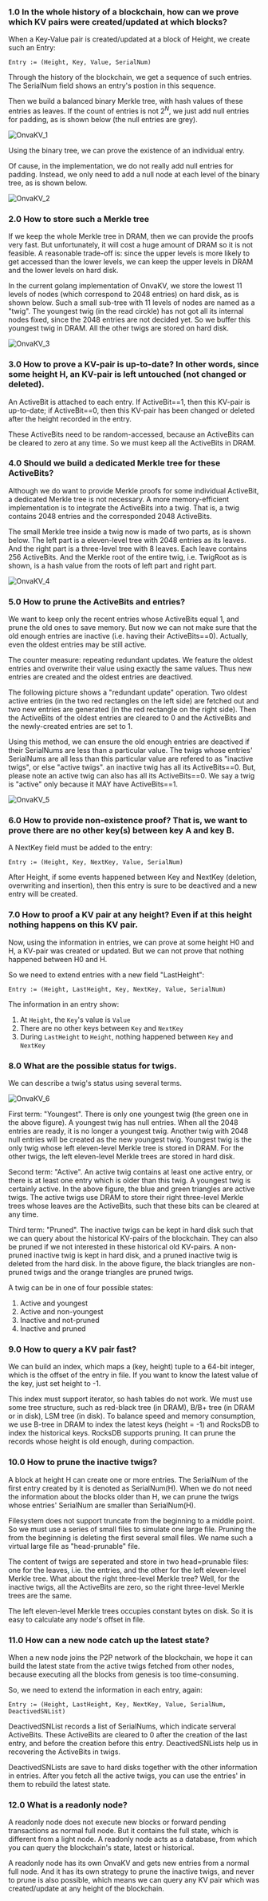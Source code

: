 ### 1.0 In the whole history of a blockchain, how can we prove which KV pairs were created/updated at which blocks?

When a Key-Value pair is created/updated at a block of Height, we create such an Entry:

```
Entry := (Height, Key, Value, SerialNum)
```

Through the history of the blockchain, we get a sequence of such entries. The SerialNum field shows an entry's postion in this sequence.

Then we build a balanced binary Merkle tree, with hash values of these entries as leaves. If the count of entries is not $2^N$, we just add null entries for padding, as is shown below (the null entries are grey).

![OnvaKV_1](./images/OnvaKV_1.png)

Using the binary tree, we can prove the existence of an individual entry.

Of cause, in the implementation, we do not really add null entries for padding. Instead, we only need to add a null node at each level of the binary tree, as is shown below.

![OnvaKV_2](./images/OnvaKV_2.png)



### 2.0 How to store such a Merkle tree

If we keep the whole Merkle tree in DRAM, then we can provide the proofs very fast. But unfortunately, it will cost a huge amount of DRAM so it is not feasible. A reasonable trade-off is: since the upper levels is more likely to get accessed than the lower levels, we can keep the upper levels in DRAM and the lower levels on hard disk.

In the current golang implementation of OnvaKV, we store the lowest 11 levels of nodes (which correspond to 2048 entries) on hard disk, as is shown below. Such a small sub-tree with 11 levels of nodes are named as a "twig". The youngest twig (in the read circkle) has not got all its internal nodes fixed, since the 2048 entries are not decided yet. So we buffer this youngest twig in DRAM. All the other twigs are stored on hard disk.

![OnvaKV_3](./images/OnvaKV_3.png)

### 3.0 How to prove a KV-pair is up-to-date? In other words, since some height H, an KV-pair is left untouched (not changed or deleted).

An ActiveBit is attached to each entry. If ActiveBit==1, then this KV-pair is up-to-date; if ActiveBit==0, then this KV-pair has been changed or deleted after the height recorded in the entry.

These ActiveBits need to be random-accessed, because an ActiveBits can be cleared to zero at any time. So we must keep all the ActiveBits in DRAM.



### 4.0 Should we build a dedicated Merkle tree for these ActiveBits?

Although we do want to provide Merkle proofs for some individual ActiveBit, a dedicated Merkle tree is not necessary. A more memory-efficient implementation is to integrate the ActiveBits into a twig. That is, a twig contains 2048 entries and the corresponded 2048 ActiveBits.

The small Merkle tree inside a twig now is made of two parts, as is shown below. The left part is a eleven-level tree with 2048 entries as its leaves. And the right part is a three-level tree with 8 leaves. Each leave contains 256 ActiveBits. And the Merkle root of the entire twig, i.e. TwigRoot as is shown, is a hash value from the roots of left part and right part.

![OnvaKV_4](./images/OnvaKV_4.png)



### 5.0 How to prune the ActiveBits and entries? 

We want to keep only the recent entries whose ActiveBits equal 1, and prune the old ones to save memory. But now we can not make sure that the old enough entries are inactive (i.e. having their ActiveBits==0). Actually, even the oldest entries may be still active. 

The counter measure: repeating redundant updates. We feature the oldest entries and overwrite their value using exactly the same values. Thus new entries are created and the oldest entries are deactived.

The following picture shows a "redundant update" operation. Two oldest active entries (in the two red rectangles on the left side) are fetched out and two new entries are generated (in the red rectangle on the right side). Then the ActiveBits of the oldest entries are cleared to 0 and the ActiveBits and the newly-created entries are set to 1.

Using this method, we can ensure the old enough entries are deactived if their SerialNums are less than a particular value. The twigs whose entries' SerialNums are all less than this particular value are refered to as "inactive twigs", or else "active twigs". an inactive twig has all its ActiveBits==0. But, please note an active twig can also has all its ActiveBits==0. We say a twig is "active" only because it MAY have ActiveBits==1.

![OnvaKV_5](./images/OnvaKV_5.png)

### 6.0 How to provide non-existence proof? That is, we want to prove there are no other key(s) between key A and key B.

A NextKey field must be added to the entry:

```
Entry := (Height, Key, NextKey, Value, SerialNum)
```

After Height, if some events happened between Key and NextKey (deletion, overwriting and insertion), then this entry is sure to be deactived and a new entry will be created.



### 7.0 How to proof a KV pair at any height? Even if at this height nothing happens on this KV pair.

Now, using the information in entries, we can prove at some height H0 and H, a KV-pair was created or updated. But we can not prove that nothing happened between H0 and H.

So we need to extend entries with a new field "LastHeight": 

```
Entry := (Height, LastHeight, Key, NextKey, Value, SerialNum)
```

The information in an entry show: 

1. At `Height`, the `Key`'s value is `Value`
2. There are no other keys between `Key` and `NextKey`
3. During `LastHeight` to `Height`, nothing happened between `Key` and `NextKey`



### 8.0 What are the possible status for twigs.

We can describe a twig's status using several terms. 

![OnvaKV_6](./images/OnvaKV_6.png)

First term: "Youngest". There is only one youngest twig (the green one in the above figure). A youngest twig has null entries. When all the 2048 entries are ready, it is no longer a youngest twig. Another twig with 2048 null entries will be created as the new youngest twig. Youngest twig is the only twig whose left eleven-level Merkle tree is stored in DRAM. For the other twigs, the left eleven-level Merkle trees are stored in hard disk.

Second term: "Active". An active twig contains at least one active entry, or there is at least one entry which is older than this twig. A youngest twig is certainly active. In the above figure, the blue and green triangles are active twigs. The active twigs use DRAM to store their right three-level Merkle trees whose leaves are the ActiveBits, such that these bits can be cleared at any time.

Third term: "Pruned". The inactive twigs can be kept in hard disk such that we can query about the historical KV-pairs of the blockchain. They can also be pruned if we not interested in these historical old KV-pairs. A non-pruned inactive twig is kept in hard disk, and a pruned inactive twig is deleted from the hard disk. In the above figure, the black triangles are non-pruned twigs and the orange triangles are pruned twigs.

A twig can be in one of four possible states:

1. Active and youngest
2. Active and non-youngest
3. Inactive and not-pruned
4. Inactive and pruned



### 9.0  How to query a KV pair fast?

We can build an index, which maps a (key, height) tuple to a 64-bit integer, which is the offset of the entry in file. If you want to know the latest value of the key, just set height to -1.

This index must support iterator, so hash tables do not work. We must use some tree structure, such as red-black tree (in DRAM), B/B+ tree (in DRAM or in disk), LSM tree (in disk). To balance speed and memory consumption, we use B-tree in DRAM to index the latest keys (height = -1) and RocksDB to index the historical keys. RocksDB supports pruning. It can prune the records whose height is old enough, during compaction.



### 10.0 How to prune the inactive twigs?

A block at height H can create one or more entries. The SerialNum of the first entry created by it is denoted as SerialNum(H). When we do not need the information about the blocks older than H, we can prune the twigs whose entries' SerialNum are smaller than SerialNum(H).

Filesystem does not support truncate from the beginning to a middle point. So we must use a series of small files to simulate one large file. Pruning the from the beginning is deleting the first several small files. We name such a virtual large file as "head-prunable" file.

The content of twigs are seperated and store in two head=prunable files: one for the leaves, i.ie. the entries, and the other for the left eleven-level Merkle tree. What about the right three-level Merkle tree? Well, for the inactive twigs, all the ActiveBits are zero, so the right three-level Merkle trees are the same.

The left eleven-level Merkle trees occupies constant bytes on disk. So it is easy to calculate any node's offset in file.



### 11.0 How can a new node catch up the latest state?

When a new node joins the P2P network of the blockchain, we hope it can build the latest state from the active twigs fetched from other nodes, because executing all the blocks from genesis is too time-consuming.

So, we need to extend the information in each entry, again:

```
Entry := (Height, LastHeight, Key, NextKey, Value, SerialNum, DeactivedSNList)
```

DeactivedSNList records a list of SerialNums, which indicate serveral ActiveBits. These ActiveBits are cleared   to 0 after the creation of the last entry, and before the creation before this entry. DeactivedSNLists help us in recovering the ActiveBits in twigs.

DeactivedSNLists are save to hard disks together with the other information in entries. After you fetch all the active twigs, you can use the entries' in them to rebuild the latest state. 



### 12.0 What is a readonly node?

A readonly node does not execute new blocks or forward pending transactions as normal full node. But it contains the full state, which is different from a light node. A readonly node acts as a database, from which you can query the blockchain's state, latest or historical.

A readonly node has its own OnvaKV and gets new entries from a normal full node. And it has its own strategy to prune the inactive twigs, and never to prune is also possible, which means we can query any KV pair which was created/update at any height of the blockchain.

